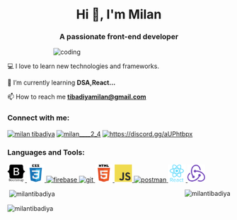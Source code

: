 <!--
**MilanTibadiya/MilanTibadiya** is a ✨ _special_ ✨ repository because its `README.md` (this file) appears on your GitHub profile.
-->
 
  <h1 align="center">Hi 👋, I'm Milan</h1>
<h3 align="center">A passionate front-end developer</h3>
<img align="right" width=400 alt="coding" src="https://media2.giphy.com/media/qgQUggAC3Pfv687qPC/giphy.gif">
<p align="left">
<p align="left"> <a href="https://twitter.com/" target="blank"><img src="https://img.shields.io/twitter/follow/?logo=twitter&style=for-the-badge" alt="" /></a> </p>

💻 I love to learn new technologies and frameworks.<br>

🌱 I’m currently learning **DSA,React...**

📫 How to reach me **tibadiyamilan@gmail.com**

<h3 align="left">Connect with me:</h3>
<p align="left">
<a href="https://www.linkedin.com/in/milan-tibadiya-659386206/" target="blank"><img align="center" src="https://raw.githubusercontent.com/rahuldkjain/github-profile-readme-generator/master/src/images/icons/Social/linked-in-alt.svg" alt="milan tibadiya" height="30" width="40" /></a>
<a href="https://instagram.com/milan____2_4" target="blank"><img align="center" src="https://raw.githubusercontent.com/rahuldkjain/github-profile-readme-generator/master/src/images/icons/Social/instagram.svg" alt="milan____2_4" height="30" width="40" /></a>
<a href="https://discord.gg/https://discord.gg/aUPhtbpx" target="blank"><img align="center" src="https://raw.githubusercontent.com/rahuldkjain/github-profile-readme-generator/master/src/images/icons/Social/discord.svg" alt="https://discord.gg/aUPhtbpx" height="30" width="40" /></a>
</p>

<h3 align="left" height="40">Languages and Tools:</h3>
<p align="left"> <a href="https://getbootstrap.com" target="_blank" rel="noreferrer"> <img src="https://raw.githubusercontent.com/devicons/devicon/master/icons/bootstrap/bootstrap-plain-wordmark.svg" alt="bootstrap" width="40" height="40"/> </a> <a href="https://www.w3schools.com/css/" target="_blank" rel="noreferrer"> <img src="https://raw.githubusercontent.com/devicons/devicon/master/icons/css3/css3-original-wordmark.svg" alt="css3" width="40" height="40"/> </a> <a href="https://firebase.google.com/" target="_blank" rel="noreferrer"> <img src="https://www.vectorlogo.zone/logos/firebase/firebase-icon.svg" alt="firebase" width="40" height="40"/> </a> <a href="https://git-scm.com/" target="_blank" rel="noreferrer"> <img src="https://www.vectorlogo.zone/logos/git-scm/git-scm-icon.svg" alt="git" width="40" height="40"/> </a> <a href="https://www.w3.org/html/" target="_blank" rel="noreferrer"> <img src="https://raw.githubusercontent.com/devicons/devicon/master/icons/html5/html5-original-wordmark.svg" alt="html5" width="40" height="40"/> </a> <a href="https://developer.mozilla.org/en-US/docs/Web/JavaScript" target="_blank" rel="noreferrer"> <img src="https://raw.githubusercontent.com/devicons/devicon/master/icons/javascript/javascript-original.svg" alt="javascript" width="40" height="40"/> </a> <a href="https://postman.com" target="_blank" rel="noreferrer"> <img src="https://www.vectorlogo.zone/logos/getpostman/getpostman-icon.svg" alt="postman" width="40" height="40"/> </a> <a href="https://reactjs.org/" target="_blank" rel="noreferrer"> <img src="https://raw.githubusercontent.com/devicons/devicon/master/icons/react/react-original-wordmark.svg" alt="react" width="40" height="40"/> </a> <a href="https://redux.js.org" target="_blank" rel="noreferrer"> <img src="https://raw.githubusercontent.com/devicons/devicon/master/icons/redux/redux-original.svg" alt="redux" width="40" height="40"/> </a> </p>

<p><img align="right" top="100" src="https://github-readme-stats.vercel.app/api/top-langs?username=milantibadiya&show_icons=true&locale=en&layout=compact" alt="milantibadiya" /></p>

<p>&nbsp;<img align="center" src="https://github-readme-stats.vercel.app/api?username=milantibadiya&show_icons=true&locale=en" alt="milantibadiya" /></p>

<p><img align="center" src="https://github-readme-streak-stats.herokuapp.com/?user=milantibadiya&" alt="milantibadiya" /></p>

   


 
